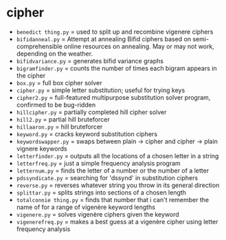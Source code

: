 # cipher

* `benedict thing.py` = used to split up and recombine vigenere ciphers
* `bifidanneal.py` = Attempt at annealing Bifid ciphers based on semi-comprehensible online resources on annealing. May or may not work, depending on the weather.
* `bifidvariance.py` = generates bifid variance graphs
* `bigramfinder.py` = counts the number of times each bigram appears in the cipher
* `box.py` = full box cipher solver
* `cipher.py`  = simple letter substitution; useful for trying keys
* `cipher2.py` = full-featured multipurpose substitution solver program, confirmed to be bug-ridden
* `hillcipher.py` = partially completed hill cipher solver
* `hill2.py` = partial hill bruteforcer
* `hillaaron.py` = hill bruteforcer
* `keyword.py` = cracks keyword substitution ciphers
* `keywordswapper.py` = swaps between plain -> cipher and cipher -> plain vignere keywords
* `letterfinder.py` = outputs all the locations of a chosen letter in a string
* `letterfreq.py` = just a simple frequency analysis program
* `letternum.py` = finds the letter of a number or the number of a letter
* `pdssyndicate.py` = searching for 'dssynd' in substitution ciphers
* `reverse.py` = reverses whatever string you throw in its general direction
* `splittar.py` = splits strings into sections of a chosen length
* `totalconnie thing.py` = finds that number that i can't remember the name of for a range of vigenère keyword lengths
* `vigenere.py` = solves vigenère ciphers given the keyword
* `vigenerefreq.py` = makes a best guess at a vigenère cipher using letter frequency analysis
